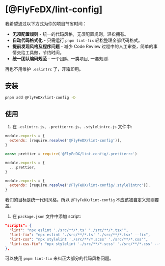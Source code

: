 # [@FlyFeDX/lint-config]

我希望通过以下方式为你的项目节省时间：

- **无须配置规则** - 统一的代码风格，无须配置规则，轻松拥有。
- **自动代码格式化** - 只需运行 `pnpm lint-fix` 轻松整理全部代码格式。
- **提前发现风格及程序问题** - 减少 Code Review 过程中的人工审查，简单的事情交给工具做，节约时间。
- **统一团队编码规范** - 一个团队, 一类项目, 一套规则.

再也不用维护 `.eslintrc` 了，开箱即用。

## 安装

``` bash
pnpm add @FlyFeDX/lint-config -D
```

## 使用

1. 在 `.eslintrc.js`、`.prettierrc.js`、`.stylelintrc.js` 文件中:

``` js
module.exports = {
  extends: [require.resolve('@FlyFeDX/lint-config')],
}
```

``` js
const prettier = require('@FlyFeDX/lint-config/.prettierrc')

module.exports = {
  ...prettier,
}
```

``` js
module.exports = {
  extends: [require.resolve('@FlyFeDX/lint-config/.stylelintrc')],
}
```

我们的目标是统一代码风格，所以 `@FlyFeDX/lint-config` 不应该被自定义规则覆盖。

1. 在 `package.json` 文件中添加 script:

``` json
"scripts": {
  "lint": "npx eslint './src/**/*.ts' './src/**/*.tsx'",
  "lint-fix": "npx eslint './src/**/*.ts' './src/**/*.tsx' --fix",
  "lint-css": "npx stylelint './src/**/*.scss' './src/**/*.css'",
  "lint-css-fix": "npx stylelint './src/**/*.scss' './src/**/*.css' --fix"
},
```

可以使用 `pnpm lint-fix` 来纠正大部分的代码风格问题。
